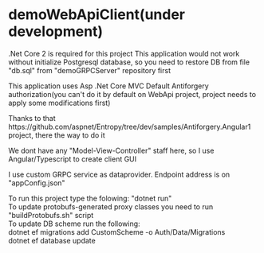 # demoWebApiClient(under development)
.Net Core 2 is required for this project
This application would not work without initialize Postgresql database, so you need to restore DB from file "db.sql" from "demoGRPCServer" repository first</br>
<p>This application uses Asp .Net Core MVC Default Antiforgery authorization(you can't do it by default on WebApi project, project needs to apply some modifications first) </p>
<p>Thanks to that https://github.com/aspnet/Entropy/tree/dev/samples/Antiforgery.Angular1 project, there the way to do it<p/>
<p>We dont have any "Model-View-Controller" staff here, so I use Angular/Typescript to create client GUI</p>
<p>I use custom GRPC service as dataprovider. Endpoint address is on "appConfig.json"<p/>
To run this project type the folowing: "dotnet run"<br/>
To update protobufs-generated proxy classes you need to run "buildProtobufs.sh" script<br/>
To update DB scheme run the following: <br/>
dotnet ef migrations add CustomScheme -o Auth/Data/Migrations<br/>
dotnet ef database update

